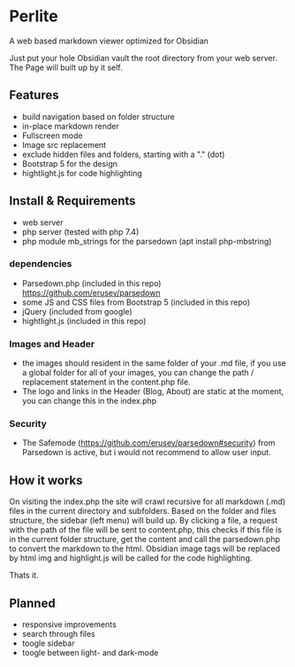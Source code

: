 # Perlite
 A web based markdown viewer optimized for Obsidian

Just put your hole Obsidian vault the root directory from your web server. The Page will built up by it self. 


## Features

- build navigation based on folder structure
- in-place markdown render
- Fullscreen mode
- Image src replacement
- exclude hidden files and folders, starting with a "." (dot)
- Bootstrap 5 for the design
- hightlight.js for code highlighting 



## Install & Requirements

- web server
- php server (tested with php 7.4)
- php module mb_strings for the parsedown (apt install php-mbstring)


### dependencies
- Parsedown.php (included in this repo) https://github.com/erusev/parsedown
- some JS and CSS files from Bootstrap 5 (included in this repo)
- jQuery (included from google)
- hightlight.js (included in this repo)


### Images and Header

- the images should resident in the same folder of your .md file, if you use a global folder for all of your images, you can change the path / replacement statement in the content.php file.
- The logo and links in the Header (Blog, About) are static at the moment, you can change this in the index.php


### Security

- The Safemode (https://github.com/erusev/parsedown#security) from Parsedown is active, but i would not recommend to allow user input.


## How it works

On visiting the index.php the site will crawl recursive for all markdown (.md) files in the current directory and subfolders. Based on the folder and files structure, the sidebar (left menu) will build up. By clicking a file, a request with the path of the file will be sent to content.php, this checks if this file is in the current folder structure, get the content and call the parsedown.php to convert the markdown to the html. Obsidian image tags will be replaced by html img and highlight.js will be called for the code highlighting.

Thats it.


## Planned

- responsive improvements
- search through files
- toogle sidebar
- toogle between light- and dark-mode
